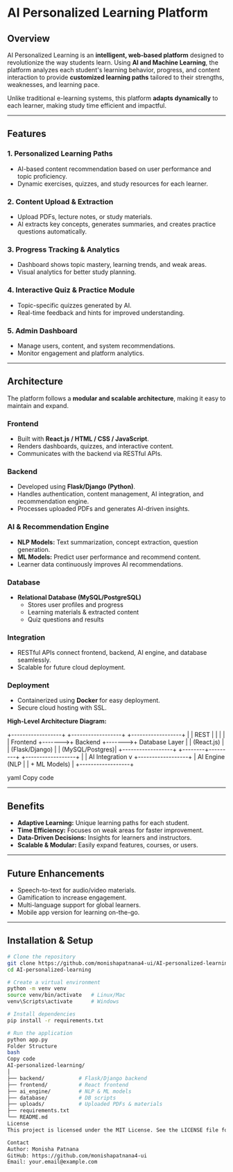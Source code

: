 # AI Personalized Learning Platform

## Overview

AI Personalized Learning is an **intelligent, web-based platform** designed to revolutionize the way students learn. Using **AI and Machine Learning**, the platform analyzes each student's learning behavior, progress, and content interaction to provide **customized learning paths** tailored to their strengths, weaknesses, and learning pace.  

Unlike traditional e-learning systems, this platform **adapts dynamically** to each learner, making study time efficient and impactful.

---

## Features

### 1. Personalized Learning Paths
- AI-based content recommendation based on user performance and topic proficiency.
- Dynamic exercises, quizzes, and study resources for each learner.

### 2. Content Upload & Extraction
- Upload PDFs, lecture notes, or study materials.
- AI extracts key concepts, generates summaries, and creates practice questions automatically.

### 3. Progress Tracking & Analytics
- Dashboard shows topic mastery, learning trends, and weak areas.
- Visual analytics for better study planning.

### 4. Interactive Quiz & Practice Module
- Topic-specific quizzes generated by AI.
- Real-time feedback and hints for improved understanding.

### 5. Admin Dashboard
- Manage users, content, and system recommendations.
- Monitor engagement and platform analytics.

---

## Architecture

The platform follows a **modular and scalable architecture**, making it easy to maintain and expand.  

### Frontend
- Built with **React.js / HTML / CSS / JavaScript**.
- Renders dashboards, quizzes, and interactive content.
- Communicates with the backend via RESTful APIs.

### Backend
- Developed using **Flask/Django (Python)**.
- Handles authentication, content management, AI integration, and recommendation engine.
- Processes uploaded PDFs and generates AI-driven insights.

### AI & Recommendation Engine
- **NLP Models:** Text summarization, concept extraction, question generation.
- **ML Models:** Predict user performance and recommend content.
- Learner data continuously improves AI recommendations.

### Database
- **Relational Database (MySQL/PostgreSQL)**
  - Stores user profiles and progress
  - Learning materials & extracted content
  - Quiz questions and results

### Integration
- RESTful APIs connect frontend, backend, AI engine, and database seamlessly.
- Scalable for future cloud deployment.

### Deployment
- Containerized using **Docker** for easy deployment.
- Secure cloud hosting with SSL.

**High-Level Architecture Diagram:**

+------------------+ +------------------+ +------------------+
| | REST | | | |
| Frontend +------->+ Backend +------->+ Database Layer |
| (React.js) | | (Flask/Django) | | (MySQL/Postgres)|
+------------------+ +--------+---------+ +------------------+
|
| AI Integration
v
+------------------+
| AI Engine (NLP |
| + ML Models) |
+------------------+

yaml
Copy code

---

## Benefits

- **Adaptive Learning:** Unique learning paths for each student.  
- **Time Efficiency:** Focuses on weak areas for faster improvement.  
- **Data-Driven Decisions:** Insights for learners and instructors.  
- **Scalable & Modular:** Easily expand features, courses, or users.

---

## Future Enhancements

- Speech-to-text for audio/video materials.  
- Gamification to increase engagement.  
- Multi-language support for global learners.  
- Mobile app version for learning on-the-go.

---

## Installation & Setup

```bash
# Clone the repository
git clone https://github.com/monishapatnana4-ui/AI-personalized-learning.git
cd AI-personalized-learning

# Create a virtual environment
python -m venv venv
source venv/bin/activate   # Linux/Mac
venv\Scripts\activate      # Windows

# Install dependencies
pip install -r requirements.txt

# Run the application
python app.py
Folder Structure
bash
Copy code
AI-personalized-learning/
│
├── backend/           # Flask/Django backend
├── frontend/          # React frontend
├── ai_engine/         # NLP & ML models
├── database/          # DB scripts
├── uploads/           # Uploaded PDFs & materials
├── requirements.txt
└── README.md
License
This project is licensed under the MIT License. See the LICENSE file for details.

Contact
Author: Monisha Patnana
GitHub: https://github.com/monishapatnana4-ui
Email: your.email@example.com

